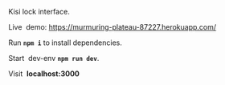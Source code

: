 Kisi lock interface.

Live  demo: https://murmuring-plateau-87227.herokuapp.com/

Run **``` npm i ```** to install dependencies.

Start  dev-env **``` npm run dev ```**.

Visit  **localhost:3000**
 
